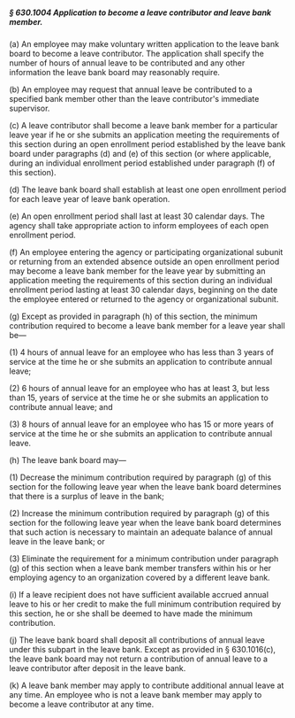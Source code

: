 ##### § 630.1004 Application to become a leave contributor and leave bank member. #####

(a) An employee may make voluntary written application to the leave bank board to become a leave contributor. The application shall specify the number of hours of annual leave to be contributed and any other information the leave bank board may reasonably require.

(b) An employee may request that annual leave be contributed to a specified bank member other than the leave contributor's immediate supervisor.

(c) A leave contributor shall become a leave bank member for a particular leave year if he or she submits an application meeting the requirements of this section during an open enrollment period established by the leave bank board under paragraphs (d) and (e) of this section (or where applicable, during an individual enrollment period established under paragraph (f) of this section).

(d) The leave bank board shall establish at least one open enrollment period for each leave year of leave bank operation.

(e) An open enrollment period shall last at least 30 calendar days. The agency shall take appropriate action to inform employees of each open enrollment period.

(f) An employee entering the agency or participating organizational subunit or returning from an extended absence outside an open enrollment period may become a leave bank member for the leave year by submitting an application meeting the requirements of this section during an individual enrollment period lasting at least 30 calendar days, beginning on the date the employee entered or returned to the agency or organizational subunit.

(g) Except as provided in paragraph (h) of this section, the minimum contribution required to become a leave bank member for a leave year shall be—

(1) 4 hours of annual leave for an employee who has less than 3 years of service at the time he or she submits an application to contribute annual leave;

(2) 6 hours of annual leave for an employee who has at least 3, but less than 15, years of service at the time he or she submits an application to contribute annual leave; and

(3) 8 hours of annual leave for an employee who has 15 or more years of service at the time he or she submits an application to contribute annual leave.

(h) The leave bank board may—

(1) Decrease the minimum contribution required by paragraph (g) of this section for the following leave year when the leave bank board determines that there is a surplus of leave in the bank;

(2) Increase the minimum contribution required by paragraph (g) of this section for the following leave year when the leave bank board determines that such action is necessary to maintain an adequate balance of annual leave in the leave bank; or

(3) Eliminate the requirement for a minimum contribution under paragraph (g) of this section when a leave bank member transfers within his or her employing agency to an organization covered by a different leave bank.

(i) If a leave recipient does not have sufficient available accrued annual leave to his or her credit to make the full minimum contribution required by this section, he or she shall be deemed to have made the minimum contribution.

(j) The leave bank board shall deposit all contributions of annual leave under this subpart in the leave bank. Except as provided in § 630.1016(c), the leave bank board may not return a contribution of annual leave to a leave contributor after deposit in the leave bank.

(k) A leave bank member may apply to contribute additional annual leave at any time. An employee who is not a leave bank member may apply to become a leave contributor at any time.